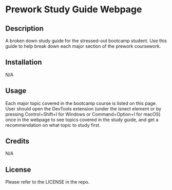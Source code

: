 # Prework Study Guide Webpage

## Description
A broken down study guide for the stressed-out bootcamp student. Use this guide to help break down each major section of the prework coursework. 

## Installation

N/A

## Usage

Each major topic covered in the bootcamp course is listed on this page. User should open the DevTools extension (under the isnect element or by pressing Control+Shift+I for Windows or Command+Option+I for macOS) once in the webpage to see topics covered in the study guide, and get a recommendation on what topic to study first.

## Credits

N/A

## License

Please refer to the LICENSE in the repo.